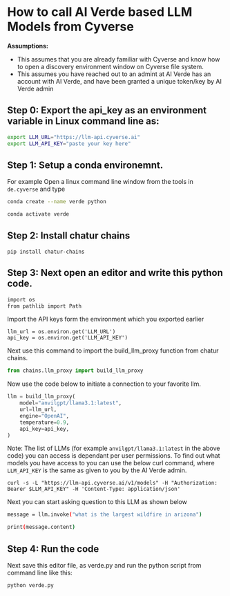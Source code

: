 # How to call AI Verde based LLM Models from Cyverse

**Assumptions:**
- This assumes that you are already familiar with Cyverse and know how to open a discovery environment window on Cyverse file system.
- This assumes you have reached out to an admint at AI Verde has an account with AI Verde, and have been granted a unique token/key by AI Verde admin


## Step 0: Export the api_key as an environment variable in Linux command line as:


```bash
export LLM_URL="https://llm-api.cyverse.ai"
export LLM_API_KEY="paste your key here"
```


## Step 1: Setup a conda environemnt. 

For example Open a linux command line window from the tools in `de.cyverse` and type



 ```bash
 conda create --name verde python
  ```


```bash
conda activate verde   
```



## Step 2: Install chatur chains

`pip install chatur-chains`

## Step 3: Next open an editor and write this python code.


```bash
import os
from pathlib import Path
```


Import the API keys form the environment which you exported earlier

```
llm_url = os.environ.get('LLM_URL')
api_key = os.environ.get('LLM_API_KEY')
```

Next use this command to import the build_llm_proxy function from chatur chains.

```python
from chains.llm_proxy import build_llm_proxy
```

Now use the code below to initiate a connection to your favorite llm.

```python
llm = build_llm_proxy(
    model="anvilgpt/llama3.1:latest",
    url=llm_url,
    engine="OpenAI",
    temperature=0.9,
    api_key=api_key,
)
```


Note: The list of LLMs (for example `anvilgpt/llama3.1:latest` in the above code) you can access is dependant per user permissions. To find out what models you have access to you can use the below curl command, where `LLM_API_KEY` is the same as given to you by the AI Verde admin.

```
curl -s -L "https://llm-api.cyverse.ai/v1/models" -H "Authorization: Bearer $LLM_API_KEY" -H 'Content-Type: application/json'

```


Next you can start asking question to this LLM as shown below



```bash
message = llm.invoke("what is the largest wildfire in arizona")
```


```bash
print(message.content)
```


## Step 4: Run the code
Next save this editor file, as verde.py and run the python script from command line like this:

```bash
python verde.py
```